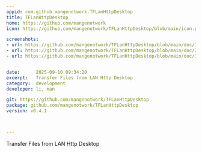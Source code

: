 ```yaml
---
appid: com.github.mangenotwork.TFLanHttpDesktop
title: TFLanHttpDesktop
home: https://github.com/mangenotwork
icon: https://github.com/mangenotwork/TFLanHttpDesktop/blob/main/icon.png?raw=true

screenshots:
- url: https://github.com/mangenotwork/TFLanHttpDesktop/blob/main/doc/1.png?raw=true
- url: https://github.com/mangenotwork/TFLanHttpDesktop/blob/main/doc/2.png?raw=true
- url: https://github.com/mangenotwork/TFLanHttpDesktop/blob/main/doc/3.png?raw=true


date:      2025-09-10 09:34:20
excerpt:   Transfer Files from LAN Http Desktop
category:  development
developer: li, man

git: https://github.com/mangenotwork/TFLanHttpDesktop
package: github.com/mangenotwork/TFLanHttpDesktop
version: v0.4.1



---
```


Transfer Files from LAN Http Desktop